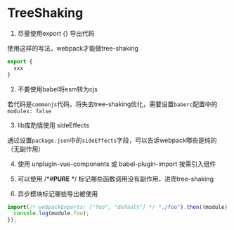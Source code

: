 # TreeShaking

1. 尽量使用export {} 导出代码

使用这样的写法，webpack才能做tree-shaking
```js
export {
  xxx
}
```

2. 不要使用babel将esm转为cjs

若代码是`commonjs`代码，将失去tree-shaking优化，需要设置`baberc`配置中的`modules: false`

3. lib库酌情使用 sideEffects

通过设置`package.json`中的`sideEffects`字段，可以告诉webpack哪些是纯的（无副作用）

4. 使用 unplugin-vue-components 或 babel-plugin-import 按需引入组件


5. 可以使用 /*#__PURE__ */ 标记哪些函数调用没有副作用，进而tree-shaking

6. 异步模块标记哪些导出被使用
```js
import(/* webpackExports: ["foo", "default"] */ "./foo").then((module) => {
  console.log(module.foo);
});
```
